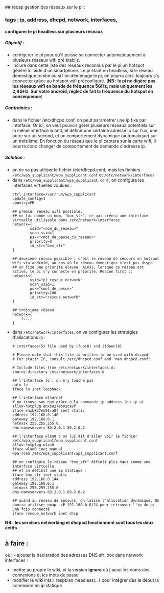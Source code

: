 ## récap gestion des réseaux sur le pi : 
### tags : ip, address, dhcpd, network, interfaces, 

#### configurer le pi headless sur plusieurs réseaux

##### Objectif : 
- configurer le pi pour qu'il puisse se connecter automatiquement à plusieurs réseaux wifi pré établis.
- inclure dans cette liste des réseaux reconnus par le pi un hotspot généré à l'aide d'un smartphone. Le pi étant en headless, si le réseau domestique tombe ou si l'on déménage le pi, on pourra ainsi toujours s'y connecter grâce au hotspot wifi préconfiguré. (**NB : le pi ne digère pas les réseaux wifi en bande de fréquence 5GHz, mais uniquement les 2,4GHz. Sur votre android, réglez de fait la fréquence du hotspot en conséquence**)

##### Contraintes : 
- dans le fichier /etc/dhcpd.conf, on peut paramétrer une ip fixe par interface. Or ici, on veut pouvoir gérer plusieurs réseaux potentiels sur la même interface wlan0, et définir une certaine adresse ip sur l'un, une autre sur un second, et un comportement dynamique (automatique) sur un troisième. En fonction du réseau que le pi captera sur la carte wifi, il pourra donc changer de comportement de demande d'adresse ip.

##### Solution : 
- on ne va pas utiliser le fichier /etc/dhcpd.conf, mais les fichiers `/etc/wpa_supplicant/wpa_supplicant.conf` et `/etc/network/interfaces`
- dans `/etc/wpa_supplicant/wpa_supplicant.conf`, on configure les interfaces virtuelles voulues : 
	```
	ctrl_interface=/var/run/wpa_supplicant
	update_config=1
	country=FR

	## premier réseau wifi possible. 
	## on lui donne un nom, "box_sfr", ce qui créera une interface virtuelle utilisable dans /etc/network/interfaces
	network={
			ssid="<nom_du_reseau>"
			scan_ssid=1
			psk="<mot_de_passe_du_reseau>"
			priority=0
			id_str="box_sfr"
	}

	## deuxième réseau possible : c'est le réseau de secours en hotspot wifi via android, au cas où le réseau domestique n'est pas dispo
	## on fixe une priorité élevée. Ainsi, lorsque ce réseau est activé, le pi s'y connecte en priorité. Rescue first :)
	network={
			ssid="pi_rescue_network"
			scan_ssid=1
			psk="<mot_de_passe>"
			priority=100
			id_str="rescue_network"
	}
	
	## troisième réseau 
	network={
		(...)
	}
	```
- dans `/etc/network/interfaces`, on va configurer les stratégies d'allocations ip : 
	```
	# interfaces(5) file used by ifup(8) and ifdown(8)

	# Please note that this file is written to be used with dhcpcd
	# For static IP, consult /etc/dhcpcd.conf and 'man dhcpcd.conf'

	# Include files from /etc/network/interfaces.d:
	source-directory /etc/network/interfaces.d

	## l'interface lo : on n'y touche pas
	auto lo
	iface lo inet loopback
	
	## l'interface ethernet
	# on trouve son nom grâce à la commande ip address (ou ip a)
	allow-hotplug enxb827eb91ca8f
	iface enxb827eb91ca8f inet static
	address 192.168.0.146
	gateway 192.168.0.1
	netmask 255.255.255.0
	dns-nameservers 89.2.0.1 89.2.0.2

	## l'interface wlan0 : on lui dit d'aller voir le fichier /etc/wpa_supplicant/wpa_supplicant.conf
	allow-hotplug wlan0
	iface wlan0 inet manual
	wpa-roam /etc/wpa_supplicant/wpa_supplicant.conf

	## on configure le réseau "box_sfr" définit plus haut comme une interface virtuelle
	## et on définit une ip statique : 
	iface box_sfr inet static
	address 192.168.0.144
	gateway 192.168.0.1
	netmask 255.255.255.0
	dns-nameservers 89.2.0.1 89.2.0.2

	## quand au réseau de secours, on laisse l'allocation dynamique. On pourra utiliser nmap -sP 192.168.0.0/24 pour retrouver l'ip du pi une fois connecté
	iface rescue_network inet dhcp
	```
**NB : les services networking et dhcpcd fonctionnent sont tous les deux actifs**

## à faire :
ok : - ajouter la déclaration des adresses DNS sfr_box dans network interfaces !
- mettre au propre le wiki, et la version __ignore__ où j'aurai les noms des connexions et les mots de passe
- modifier le wiki intall_raspbian_headless(...) pour intégrer dès le début la connexion en ip statique
